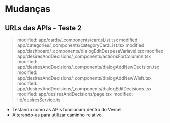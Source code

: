 # Mudanças

## URLs das APIs - Teste 2
> modified:   app/cards/_components/cardsList.tsx
> modified:   app/categories/_components/categoryCardList.tsx
> modified:   app/dashboard/_components/dialogEditDespesaVariavel.tsx
> modified:   app/desiresAndDecisions/_components/actionsForColumns.tsx
> modified:   app/desiresAndDecisions/_components/dialogAddNewDecision.tsx
> modified:   app/desiresAndDecisions/_components/dialogAddNewWish.tsx
> modified:   app/desiresAndDecisions/_components/dialogEditDecisions.tsx
> modified:   app/desiresAndDecisions/page.tsx
> modified:   lib/desiresService.ts
- Testando como as APIs funcionam dentro do Vercel.
- Alterando-as para utilizar caminho relativo.





        
        
	
	
	


	



	

